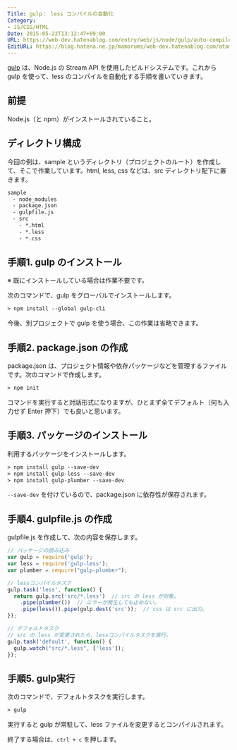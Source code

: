 ```yaml
---
Title: gulp： less コンパイルの自動化
Category:
- JS/CSS/HTML
Date: 2015-05-22T13:12:47+09:00
URL: https://web-dev.hatenablog.com/entry/web/js/node/gulp/auto-compile-less
EditURL: https://blog.hatena.ne.jp/mamorums/web-dev.hatenablog.com/atom/entry/10328749687178759774
---
```


[gulp](http://gulpjs.com/) は、Node.js の Stream API を使用したビルドシステムです。これから gulp を使って、less のコンパイルを自動化する手順を書いていきます。

## 前提
Node.js（と npm）がインストールされていること。

## ディレクトリ構成
今回の例は、sample というディレクトリ（プロジェクトのルート）を作成して、そこで作業しています。html, less, css などは、src ディレクトリ配下に置きます。

```txt
sample
　- node_modules
　- package.json
　- gulpfile.js
　- src
　  - *.html
　  - *.less
　  - *.css
```


## 手順1. gulp のインストール
※ 既にインストールしている場合は作業不要です。

次のコマンドで、gulp をグローバルでインストールします。

```txt
> npm install --global gulp-cli
```

今後、別プロジェクトで gulp を使う場合、この作業は省略できます。


## 手順2. package.json の作成
package.json は、プロジェクト情報や依存パッケージなどを管理するファイルです。次のコマンドで作成します。

```txt
> npm init
```

コマンドを実行すると対話形式になりますが、ひとまず全てデフォルト（何も入力せず Enter 押下）でも良いと思います。



## 手順3. パッケージのインストール
利用するパッケージをインストールします。

```txt
> npm install gulp --save-dev
> npm install gulp-less --save-dev
> npm install gulp-plumber --save-dev
```

`--save-dev` を付けているので、package.json に依存性が保存されます。


## 手順4. gulpfile.js の作成
gulpfile.js を作成して、次の内容を保存します。

```javascript
// パッケージの読み込み
var gulp = require('gulp');
var less = require('gulp-less');
var plumber = require("gulp-plumber");

// lessコンパイルタスク
gulp.task('less', function() {
  return gulp.src('src/*.less')  // src の less が対象。
    .pipe(plumber())  // エラーが発生しても止めない。
    .pipe(less()).pipe(gulp.dest('src'));  // css は src に出力。
});

// デフォルトタスク
// src の less が変更されたら、lessコンパイルタスクを実行。
gulp.task('default', function() {
  gulp.watch("src/*.less", ['less']);
});
```

## 手順5. gulp実行
次のコマンドで、デフォルトタスクを実行します。

```txt
> gulp
```

実行すると gulp が常駐して、less ファイルを変更するとコンパイルされます。

終了する場合は、`ctrl + c` を押します。
